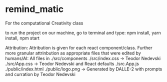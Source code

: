 # remind_matic
For the computational Creativity class 

to run the project on our machine, go to terminal and type:
npm install, yarn install, npm start

Attribution:
Attribution is given for each react component/class. Further more granular attrinbution as appropriate
files that were edited by humans/AI:
  All files in ./src/components
  ./src/index.css -> Teodor Nedevski
  ./src/App.css -> Teodor Nedevski and React defaults
  ./src.App.js
  ./public/index.html
  ./public/logo.png -> Generated by DALLE-2 with prompts and curration by Teodor Nedevski
  

  
  
